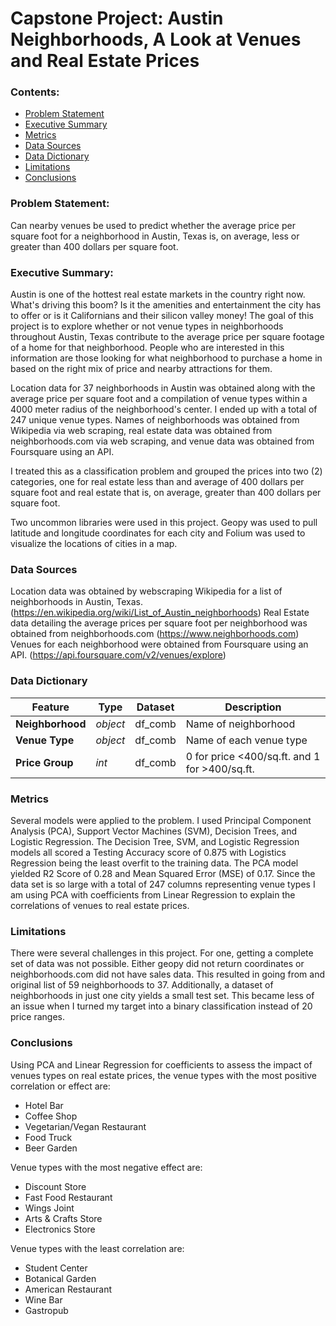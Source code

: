 # Capstone Project: Austin Neighborhoods, A Look at Venues and Real Estate Prices

### Contents:
- [Problem Statement](#Problem-Statement)
- [Executive Summary](#Executive-Summary)
- [Metrics](#Metrics)
- [Data Sources](#Data-Sources)
- [Data Dictionary](#Data-Dictionary)
- [Limitations](#Limitations)
- [Conclusions](#Conclusions)

<a id=Problem-Statement></a>
### Problem Statement: 

Can nearby venues be used to predict whether the average price per square foot for a neighborhood in Austin, Texas is, on average, less or greater than 400 dollars per square foot.

<a id=Executive-Summary></a>
### Executive Summary: 
 
Austin is one of the hottest real estate markets in the country right now.  What's driving this boom? Is it the amenities and entertainment the city has to offer or is it Californians and their silicon valley money!  The goal of this project is to explore whether or not venue types in neighborhoods throughout Austin, Texas contribute to the average price per square footage of a home for that neighborhood. People who are interested in this information are those looking for what neighborhood to purchase a home in based on the right mix of price and nearby attractions for them.

Location data for 37 neighborhoods in Austin was obtained along with the average price per square foot and a compilation of venue types within a 4000 meter radius of the neighborhood's center. I ended up with a total of 247 unique venue types.  Names of neighborhoods was obtained from Wikipedia via web scraping, real estate data was obtained from neighborhoods.com via web scraping, and venue data was obtained from Foursquare using an API.

I treated this as a classification problem and grouped the prices into two (2) categories, one for real estate less than and average of 400 dollars per square foot and real estate that is, on average, greater than 400 dollars per square foot.

Two uncommon libraries were used in this project. Geopy was used to pull latitude and longitude coordinates for each city and Folium was used to visualize the locations of cities in a map.

<a id=Data-Sources></a>
### Data Sources

Location data was obtained by webscraping Wikipedia for a list of neighborhoods in Austin, Texas. (https://en.wikipedia.org/wiki/List_of_Austin_neighborhoods)
Real Estate data detailing the average prices per square foot per neighborhood was obtained from  neighborhoods.com (https://www.neighborhoods.com)
Venues for each neighborhood were obtained from Foursquare using an API. (https://api.foursquare.com/v2/venues/explore)

<a id=Data Dictionary></a>
### Data Dictionary
|Feature|Type|Dataset|Description|
|---|---|---|---|
|**Neighborhood**|*object*|df_comb|Name of neighborhood|
|**Venue Type**|*object*|df_comb|Name of each venue type|
|**Price Group**|*int*|df_comb|0 for price <400/sq.ft. and 1 for >400/sq.ft.|

<a id=Metrics></a>
### Metrics    

Several models were applied to the problem.  I used Principal Component Analysis (PCA), Support Vector Machines (SVM), Decision Trees, and Logistic Regression.  The Decision Tree, SVM, and Logistic Regression models all scored a Testing Accuracy score of 0.875 with Logistics Regression being the least overfit to the training data. The PCA model yielded R2 Score of 0.28 and Mean Squared Error (MSE) of 0.17.
Since the data set is so large with a total of 247 columns representing venue types I am using PCA with coefficients from Linear Regression to explain the correlations of venues to real estate prices. 

<a id=Limitations></a>
### Limitations
There were several challenges in this project.  For one, getting a complete set of data was not possible.  Either geopy did not return coordinates or neighborhoods.com did not have sales data.  This resulted in going from and original list of 59 neighborhoods to 37.  Additionally, a dataset of neighborhoods in just one city yields a small test set.  This became less of an issue when I turned my target into a binary classification instead of 20 price ranges. 

<a id=Conclusions></a>
### Conclusions
Using PCA and Linear Regression for coefficients to assess the impact of venues types on real estate prices, the venue types with the most positive correlation or effect are:
- Hotel Bar
- Coffee Shop
- Vegetarian/Vegan Restaurant
- Food Truck
- Beer Garden

Venue types with the most negative effect are:
- Discount Store
- Fast Food Restaurant
- Wings Joint
- Arts & Crafts Store
- Electronics Store

Venue types with the least correlation are:
- Student Center
- Botanical Garden
- American Restaurant
- Wine Bar
- Gastropub








